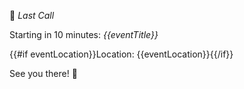 🔔 *Last Call*

Starting in 10 minutes: *{{eventTitle}}*

{{#if eventLocation}}Location: {{eventLocation}}{{/if}}

See you there! 👋 